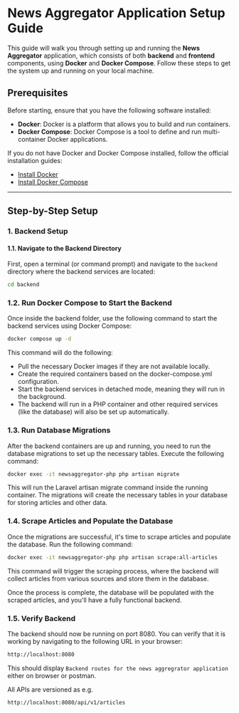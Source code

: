 # News Aggregator Application Setup Guide

This guide will walk you through setting up and running the **News Aggregator** application, which consists of both **backend** and **frontend** components, using **Docker** and **Docker Compose**. Follow these steps to get the system up and running on your local machine.

## Prerequisites

Before starting, ensure that you have the following software installed:

- **Docker**: Docker is a platform that allows you to build and run containers.
- **Docker Compose**: Docker Compose is a tool to define and run multi-container Docker applications.

If you do not have Docker and Docker Compose installed, follow the official installation guides:

- [Install Docker](https://docs.docker.com/get-docker/)
- [Install Docker Compose](https://docs.docker.com/compose/install/)

---

## Step-by-Step Setup

### 1. Backend Setup

#### 1.1. Navigate to the Backend Directory

First, open a terminal (or command prompt) and navigate to the `backend` directory where the backend services are located:

```bash
cd backend
```

### 1.2. Run Docker Compose to Start the Backend

Once inside the backend folder, use the following command to start the backend services using Docker Compose:

```bash
docker compose up -d
```

This command will do the following:

- Pull the necessary Docker images if they are not available locally.
- Create the required containers based on the docker-compose.yml configuration.
- Start the backend services in detached mode, meaning they will run in the background.
- The backend will run in a PHP container and other required services (like the database) will also be set up automatically.

### 1.3. Run Database Migrations

After the backend containers are up and running, you need to run the database migrations to set up the necessary tables. Execute the following command:

```bash
docker exec -it newsaggregator-php php artisan migrate
```

This will run the Laravel artisan migrate command inside the running container. The migrations will create the necessary tables in your database for storing articles and other data.

### 1.4. Scrape Articles and Populate the Database

Once the migrations are successful, it's time to scrape articles and populate the database. Run the following command:

```bash
docker exec -it newsaggregator-php php artisan scrape:all-articles
```

This command will trigger the scraping process, where the backend will collect articles from various sources and store them in the database.

Once the process is complete, the database will be populated with the scraped articles, and you'll have a fully functional backend.

### 1.5. Verify Backend

The backend should now be running on port 8080. You can verify that it is working by navigating to the following URL in your browser:

```bash
http://localhost:8080
```

This should display `Backend routes for the news aggregrator application` either on browser or postman.

All APIs are versioned as e.g.

```bash
http://localhost:8080/api/v1/articles
```

<!-- 1. make sure to have docker and docker compose installed
2. cd into the backend folder/directory and run *docker compose up -d*
3. Once done, run *docker exec -it newsaggregator-php php artisan migrate* to run the db migrations
4. Once completed succesfully, scrape the articles and add data to the database by running *docker exec -it newsaggregator-php php artisan scrape:all-articles*
5. After succesful completion, the backend should be running on port 8080 and the db should have all the scrapped articles.
6. Now, to run the frontend, cd into the frontend folder and run *docker build -t frontend .* to create build the dockerfile
7. To run the react frontend, run the docker image on port 3000 - *docker run -p 3000:80 frontend* -->
